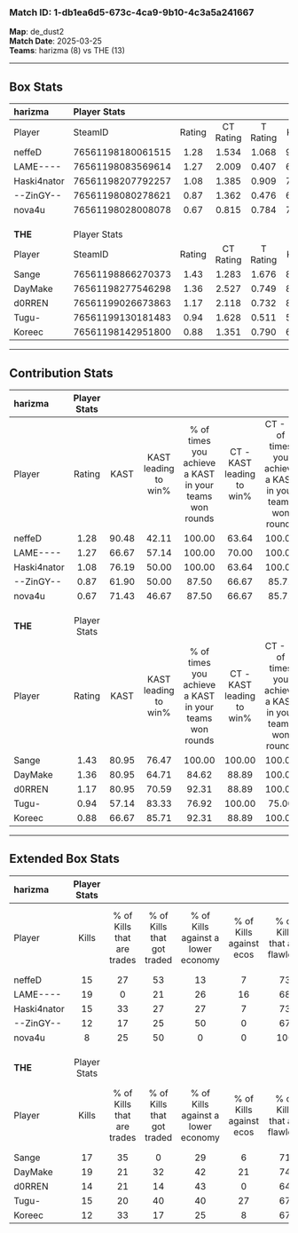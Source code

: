 ### Match ID: 1-db1ea6d5-673c-4ca9-9b10-4c3a5a241667  
**Map**: de_dust2  
**Match Date**: 2025-03-25  
**Teams**: harizma (8) vs THE (13)  

---  

## Box Stats  

| **harizma** | Player Stats      |        |           |          |       |       |       |         |        |      |     |
| :- | :- | :-: | :-: | :-: | :-: | :-: | :-: | :-: | :-: | :-: | :-: |
| Player      | SteamID           | Rating | CT Rating | T Rating | KAST  |  ADR  | Kills | Assists | Deaths | K/D  | HS% |
| neffeD      | 76561198180061515 |  1.28  |   1.534   |  1.068   | 90.48 | 84.7  |  15   |    6    |   14   | 1.07 | 60  |
| LAME----    | 76561198083569614 |  1.27  |   2.009   |  0.407   | 66.67 | 107.7 |  19   |    6    |   17   | 1.12 | 52  |
| Haski4nator | 76561198207792257 |  1.08  |   1.385   |  0.909   | 76.19 | 65.8  |  15   |    3    |   15   | 1.00 | 46  |
| --ZinGY--   | 76561198080278621 |  0.87  |   1.362   |  0.476   | 61.90 | 75.0  |  12   |    1    |   15   | 0.80 | 33  |
| nova4u      | 76561198028008078 |  0.67  |   0.815   |  0.784   | 71.43 | 43.5  |   8   |    6    |   16   | 0.50 | 50  |
|             |                   |        |           |          |       |       |       |         |        |      |     |
|             |                   |        |           |          |       |       |       |         |        |      |     |
|             |                   |        |           |          |       |       |       |         |        |      |     |
| **THE**     | Player Stats      |        |           |          |       |       |       |         |        |      |     |
| Player      | SteamID           | Rating | CT Rating | T Rating | KAST  |  ADR  | Kills | Assists | Deaths | K/D  | HS% |
| Sange       | 76561198866270373 |  1.43  |   1.283   |  1.676   | 80.95 | 98.1  |  17   |    4    |   10   | 1.70 | 52  |
| DayMake     | 76561198277546298 |  1.36  |   2.527   |  0.749   | 80.95 | 94.4  |  19   |    6    |   16   | 1.19 | 31  |
| d0RREN      | 76561199026673863 |  1.17  |   2.118   |  0.732   | 80.95 | 74.7  |  14   |    7    |   13   | 1.08 | 21  |
| Tugu-       | 76561199130181483 |  0.94  |   1.628   |  0.511   | 57.14 | 71.2  |  15   |    4    |   16   | 0.94 | 80  |
| Koreec      | 76561198142951800 |  0.88  |   1.351   |  0.790   | 66.67 | 55.4  |  12   |    3    |   14   | 0.86 | 41  |
---  

## Contribution Stats  

| **harizma** | Player Stats |       |                      |                                                        |                           |                                                             |                          |                                                            |
| :- | :-: | :-: | :-: | :-: | :-: | :-: | :-: | :-: |
| Player      |    Rating    | KAST  | KAST leading to win% | % of times you achieve a KAST in your teams won rounds | CT - KAST leading to win% | CT - % of times you achieve a KAST in your teams won rounds | T - KAST leading to win% | T - % of times you achieve a KAST in your teams won rounds |
| neffeD      |     1.28     | 90.48 |        42.11         |                         100.00                         |           63.64           |                           100.00                            |          12.50           |                           100.00                           |
| LAME----    |     1.27     | 66.67 |        57.14         |                         100.00                         |           70.00           |                           100.00                            |          25.00           |                           100.00                           |
| Haski4nator |     1.08     | 76.19 |        50.00         |                         100.00                         |           63.64           |                           100.00                            |          20.00           |                           100.00                           |
| --ZinGY--   |     0.87     | 61.90 |        50.00         |                         87.50                          |           66.67           |                            85.71                            |          20.00           |                           100.00                           |
| nova4u      |     0.67     | 71.43 |        46.67         |                         87.50                          |           66.67           |                            85.71                            |          16.67           |                           100.00                           |
|             |              |       |                      |                                                        |                           |                                                             |                          |                                                            |
|             |              |       |                      |                                                        |                           |                                                             |                          |                                                            |
|             |              |       |                      |                                                        |                           |                                                             |                          |                                                            |
| **THE**     | Player Stats |       |                      |                                                        |                           |                                                             |                          |                                                            |
| Player      |    Rating    | KAST  | KAST leading to win% | % of times you achieve a KAST in your teams won rounds | CT - KAST leading to win% | CT - % of times you achieve a KAST in your teams won rounds | T - KAST leading to win% | T - % of times you achieve a KAST in your teams won rounds |
| Sange       |     1.43     | 80.95 |        76.47         |                         100.00                         |          100.00           |                           100.00                            |          55.56           |                           100.00                           |
| DayMake     |     1.36     | 80.95 |        64.71         |                         84.62                          |           88.89           |                           100.00                            |          37.50           |                           60.00                            |
| d0RREN      |     1.17     | 80.95 |        70.59         |                         92.31                          |           88.89           |                           100.00                            |          50.00           |                           80.00                            |
| Tugu-       |     0.94     | 57.14 |        83.33         |                         76.92                          |          100.00           |                            75.00                            |          66.67           |                           80.00                            |
| Koreec      |     0.88     | 66.67 |        85.71         |                         92.31                          |           88.89           |                           100.00                            |          80.00           |                           80.00                            |
---  

## Extended Box Stats  

| **harizma** | Player Stats |                            |                            |                                    |                         |                              |                                 |        |                             |                                     |                          |                               |                            |
| :- | :-: | :-: | :-: | :-: | :-: | :-: | :-: | :-: | :-: | :-: | :-: | :-: | :-: |
| Player      |    Kills     | % of Kills that are trades | % of Kills that got traded | % of Kills against a lower economy | % of Kills against ecos | % of Kills that are flawless | % of Kills that are close duels | Deaths | % of Deaths that get traded | % of Deaths against a lower economy | % of Deaths against ecos | % of Deaths that are flawless | % of Deaths that are close |
| neffeD      |      15      |             27             |             53             |                 13                 |            7            |              73              |                7                |   14   |             14              |                  7                  |            0             |              50               |             7              |
| LAME----    |      19      |             0              |             21             |                 26                 |           16            |              68              |               11                |   17   |             12              |                 12                  |            0             |              71               |             6              |
| Haski4nator |      15      |             33             |             27             |                 27                 |            7            |              73              |               13                |   15   |             27              |                 13                  |            7             |              73               |             0              |
| --ZinGY--   |      12      |             17             |             25             |                 50                 |            0            |              67              |                8                |   15   |             20              |                  7                  |            0             |              87               |             0              |
| nova4u      |      8       |             25             |             50             |                 0                  |            0            |             100              |                0                |   16   |             31              |                 13                  |            0             |              63               |             6              |
|             |              |                            |                            |                                    |                         |                              |                                 |        |                             |                                     |                          |                               |                            |
|             |              |                            |                            |                                    |                         |                              |                                 |        |                             |                                     |                          |                               |                            |
|             |              |                            |                            |                                    |                         |                              |                                 |        |                             |                                     |                          |                               |                            |
| **THE**     | Player Stats |                            |                            |                                    |                         |                              |                                 |        |                             |                                     |                          |                               |                            |
| Player      |    Kills     | % of Kills that are trades | % of Kills that got traded | % of Kills against a lower economy | % of Kills against ecos | % of Kills that are flawless | % of Kills that are close duels | Deaths | % of Deaths that get traded | % of Deaths against a lower economy | % of Deaths against ecos | % of Deaths that are flawless | % of Deaths that are close |
| Sange       |      17      |             35             |             0              |                 29                 |            6            |              71              |                0                |   10   |             30              |                 10                  |            0             |              70               |             30             |
| DayMake     |      19      |             21             |             32             |                 42                 |           21            |              74              |                5                |   16   |             38              |                 25                  |            13            |              69               |             0              |
| d0RREN      |      14      |             21             |             14             |                 43                 |            0            |              64              |                7                |   13   |             46              |                 31                  |            8             |              62               |             8              |
| Tugu-       |      15      |             20             |             40             |                 40                 |           27            |              67              |                7                |   16   |             13              |                 13                  |            0             |              94               |             0              |
| Koreec      |      12      |             33             |             17             |                 25                 |            8            |              67              |                0                |   14   |             43              |                 29                  |            0             |              71               |             14             |
